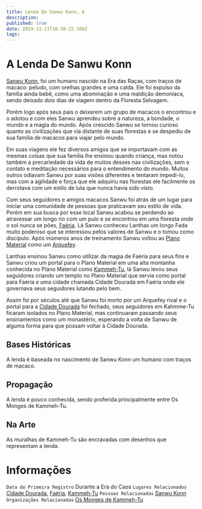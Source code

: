 ```yaml
---
title: Lenda De Sanwu Konn, A
description: 
published: true
date: 2019-11-11T16:30:22.106Z
tags: 
---
```


<!-- SUBTITLE: A Lenda de Sanwu Konn, O Rei de Faéria -->

# A Lenda De Sanwu Konn
[Sanwu Konn](http://localhost/individuos/sanwu-konn#sanwu-konn), foi um humano nascido na Era das Raças, com traços de macaco: peludo, com orelhas grandes e uma calda. Ele foi expulso da família ainda bebê, como uma abominação e uma maldição demoníaca, sendo deixado dois dias de viagem dentro da Floresta Selvagem. 

Porém logo após seus pais o deixarem um grupo de macacos o encontrou e o adotou e com eles Sanwu aprendeu sobre a natureza, a bondade, o mundo e a magia do mundo. Após crescido Sanwu se tornou curioso quanto as civilizações que via distante de suas florestas e se despediu de sua família de macacos para viajar pelo mundo. 

Em suas viagens ele fez diversos amigos que se importavam com as mesmas coisas que sua família lhe ensinou quando criança, mas notou também a precariedade da vida de muitos desses nas civilizações, sem o contato e meditação necessários para o entendimento do mundo. Muitos outros odiavam Sanwu por suas visões diferentes e tentaram impedí-lo, mas com a agilidade e força que ele adquiriu nas florestas ele facilmente os derrotava com um estilo de luta que nunca havia sido visto. 

Com seus seguidores e amigos macacos Sanwu foi atrás de um lugar para iniciar uma comunidade de pessoas que praticavam seu estilo de vida. Porém em sua busca por esse local Sanwu acabou se perdendo ao atravessar um longo rio com um pulo e se encontrou em uma floresta onde o sol nunca se pões, [Faéria](http://localhost/lugares/faeria#faeria). Lá Sanwu conheceu Lanthas um longo Fada muito poderoso que se interessou pelos valores de Sanwu e o tomou como discípulo. Após inúmeros anos de treinamento Sanwu voltou ao [Plano Material](http://localhost/lugares/plano-material#plano-material) como um [Arquefey](http://localhost/rankings-e-titulos/arquefey#arquefey). 

Lanthas ensinou Sanwu como utilizar da magia de Faéria para seus fins e Sanwu criou um portal para o Plano Material em uma alta montanha conhecida no Plano Material como [Kammeh-Tu](http://localhost/lugares/plano-material/drafeon/norte-de-drafeon/kammeh-tu#kammeh-tu), lá Sanwu levou seus seguidores criando um templo no Plano Material que servia como portal para Faéria e uma cidade chamada Cidade Dourada em Faéria onde ele governava seus seguidores lutando pelo bem.

Assim foi por séculos até que Sanwu foi morto por um Arquefey rival e o portal para a [Cidade Dourada](http://localhost/lugares/faeria/cidade-dourada#cidade-dourada) foi fechado, seus seguidores em Kahmme-Tu ficaram isolados no Plano Material, mas continuaram passando seus ensinamentos como um monastério, esperando a volta de Sanwu de alguma forma para que possam voltar à Cidade Dourada.

## Bases Históricas
A lenda é baseada no nascimento de Sanwu Konn um humano com traços de macaco.

## Propagação
A lenda é pouco conhecida, sendo proferida principalmente entre Os Monges de Kammeh-Tu.

## Na Arte
As muralhas de Kammeh-Tu são encravadas com desenhos que representam a lenda.

# Informações
`Data do Primeira Registro` Durante a Era do Caos
`Lugares Relacionados` [Cidade Dourada](http://localhost/lugares/faeria/cidade-dourada#cidade-dourada), [Faéria](http://localhost/lugares/faeria#faeria), [Kammeh-Tu](http://localhost/lugares/plano-material/drafeon/norte-de-drafeon/kammeh-tu#kammeh-tu)
`Pessoas Relacionadas` [Sanwu Konn](http://localhost/individuos/sanwu-konn#sanwu-konn)
`Organizações Relacionadas` [Os Monges de Kammeh-Tu](http://localhost/faccoes/faccoes-independentes/os-monges-de-kammeh-tu#os-monges-de-kammeh-tu)
